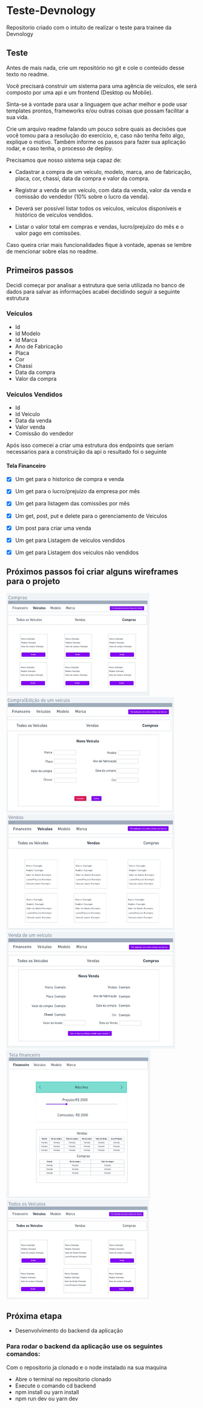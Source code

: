 # Teste-Devnology
Repositorio criado com o intuito de realizar o teste para trainee da Devnology

## Teste

Antes de mais nada, crie um repositório no git e cole o conteúdo desse texto no readme.

Você precisará construir um sistema para uma agência de veículos, ele será composto por uma api e um frontend (Desktop ou Mobile).

Sinta-se à vontade para usar a linguagem que achar melhor e pode usar templates prontos, frameworks e/ou outras coisas que possam facilitar a sua vida.

Crie um arquivo readme falando um pouco sobre quais as decisões que você tomou para a resolução do exercício, e, caso não tenha feito algo, explique o motivo. Também informe os passos para fazer sua aplicação rodar, e caso tenha, o processo de deploy.

Precisamos que nosso sistema seja capaz de:

- Cadastrar a compra de um veículo, modelo, marca, ano de fabricação, placa, cor, chassi, data da compra e valor da compra.

- Registrar a venda de um veículo, com data da venda, valor da venda e comissão do vendedor (10% sobre o lucro da venda).

- Deverá ser possível listar todos os veículos, veículos disponíveis e histórico de veículos vendidos.

- Listar o valor total em compras e vendas, lucro/prejuízo do mês e o valor pago em comissões.

Caso queira criar mais funcionalidades fique à vontade, apenas se lembre de mencionar sobre elas no readme.

## Primeiros passos

Decidi começar por analisar a estrutura que seria utilizada no banco de dados para salvar as informações acabei decidindo seguir a seguinte estrutura

### Veículos
- Id
- Id Modelo
- Id Marca
- Ano de Fabricação
- Placa
- Cor
- Chassi
- Data da compra
- Valor da compra

### Veículos Vendidos
- Id
- Id Veiculo
- Data da venda
- Valor venda
- Comissão do vendedor

Após isso comecei a criar uma estrutura dos endpoints que seriam necessarios para a construição da api o resultado foi o seguinte

#### Tela Financeiro
- [x] Um get para o historico de compra e venda
- [x] Um get para o lucro/prejuizo da empresa por mês
- [x] Um get para listagem das comissões por mês



- [x] Um get, post, put e delete para o gerenciamento de Veiculos
- [x] Um post para criar uma venda
- [x] Um get para Listagem de veiculos vendidos
- [x] Um get para Listagem dos veiculos não vendidos

## Próximos passos foi criar alguns wireframes para o projeto

<img src="/images-readme/compras.jpeg" />

<img src="/images-readme/compraveiculo.jpeg" />

<img src="/images-readme/vendas.jpeg" />

<img src="/images-readme/vendaveiculo.jpeg" />

<img src="/images-readme/financeiro.jpeg" />

<img src="/images-readme/todosveiculos.jpeg" />


## Próxima etapa

- Desenvolvimento do backend da aplicação

### Para rodar o backend da aplicação use os seguintes comandos:
Com o repositorio ja clonado e o node instalado na sua maquina
- Abre o terminal no repositorio clonado
- Execute o comando cd backend
- npm install ou yarn install
- npm run dev ou yarn dev
